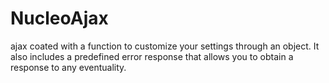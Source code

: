 # NucleoAjax
ajax coated with a function to customize your settings through an object. It also includes a predefined error response that allows you to obtain a response to any eventuality.
